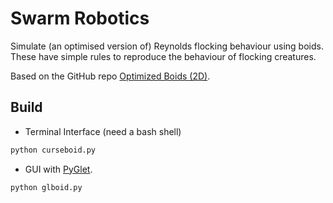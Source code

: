 # Swarm Robotics

Simulate (an optimised version of) Reynolds flocking behaviour using boids. These have simple rules to reproduce the behaviour of flocking creatures.

Based on the GitHub repo [Optimized Boids (2D)](https://github.com/mangecoeur/optboid).

## Build

- Terminal Interface (need a bash shell)

```bash
python curseboid.py
```

- GUI with [PyGlet](https://bitbucket.org/pyglet/pyglet/wiki/Home).

```bash
python glboid.py
```
